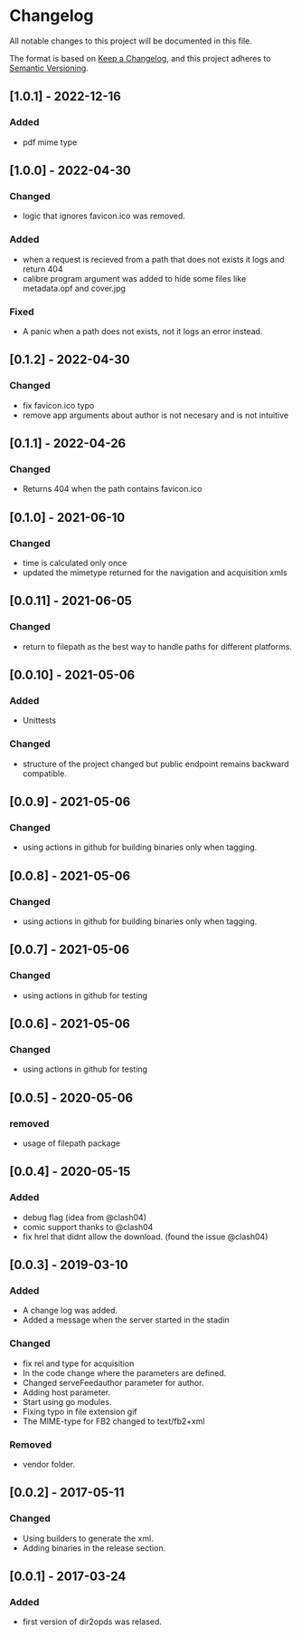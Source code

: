 # Changelog

All notable changes to this project will be documented in this file.

The format is based on [Keep a Changelog](https://keepachangelog.com/en/1.0.0/),
and this project adheres to [Semantic Versioning](https://semver.org/spec/v2.0.0.html).

## [1.0.1] - 2022-12-16

### Added

- pdf mime type

## [1.0.0] - 2022-04-30

### Changed

- logic that ignores favicon.ico was removed.

### Added

- when a request is recieved from a path that does not exists it logs and return 404
- calibre program argument was added to hide some files like metadata.opf and cover.jpg

### Fixed

- A panic when a path does not exists, not it logs an error instead.

## [0.1.2] - 2022-04-30

### Changed

- fix favicon.ico typo
- remove app arguments about author is not necesary and is not intuitive

## [0.1.1] - 2022-04-26

### Changed

- Returns 404 when the path contains favicon.ico

## [0.1.0] - 2021-06-10

### Changed

- time is calculated only once
- updated the mimetype returned for the navigation and acquisition xmls

## [0.0.11] - 2021-06-05

### Changed

- return to filepath as the best way to handle paths for different platforms.

## [0.0.10] - 2021-05-06

### Added

- Unittests

### Changed

- structure of the project changed but public endpoint remains backward compatible.

## [0.0.9] - 2021-05-06

### Changed

- using actions in github for building binaries only when tagging.

## [0.0.8] - 2021-05-06

### Changed

- using actions in github for building binaries only when tagging.

## [0.0.7] - 2021-05-06

### Changed

- using actions in github for testing

## [0.0.6] - 2021-05-06

### Changed

- using actions in github for testing

## [0.0.5] - 2020-05-06

### removed

- usage of filepath package

## [0.0.4] - 2020-05-15

### Added

- debug flag (idea from @clash04)
- comic support thanks to @clash04
- fix hrel that didnt allow the download. (found the issue @clash04)

## [0.0.3] - 2019-03-10

### Added

- A change log was added.
- Added a message when the server started in the stadin

### Changed

- fix rel and type for acquisition
- In the code change where the parameters are defined.
- Changed serveFeedauthor parameter for author.
- Adding host parameter.
- Start using go modules.
- Fixing typo in file extension gif
- The MIME-type for FB2 changed to text/fb2+xml

### Removed

- vendor folder.

## [0.0.2] - 2017-05-11

### Changed

- Using builders to generate the xml.
- Adding binaries in the release section.

## [0.0.1] - 2017-03-24

### Added

- first version of dir2opds was relased.
